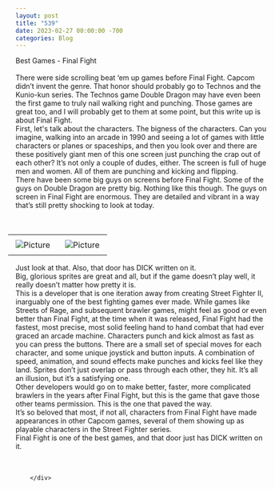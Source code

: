```yaml
---
layout: post
title: "539"
date: 2023-02-27 00:00:00 -700
categories: Blog
---
```


<div class="blog-content">
				<div class="paragraph"><span><span>Best Games - Final Fight</span></span><br><span></span><br><span><span>There were side scrolling beat &lsquo;em up games before Final Fight. Capcom didn&rsquo;t invent the genre. That honor should probably go to Technos and the Kunio-kun series. The Technos game Double Dragon may have even been the first game to truly nail walking right and punching. Those games are great too, and I will probably get to them at some point, but this write up is about Final Fight.</span></span><br><span></span><span><span>First, let's talk about the characters. The bigness of the characters. Can you imagine, walking into an arcade in 1990 and seeing a lot of games with little characters or planes or spaceships, and then you look over and there are these positively giant men of this one screen just punching the crap out of each other? It&rsquo;s not only a couple of dudes, either. The screen is full of huge men and women. All of them are punching and kicking and flipping.</span></span><br><span></span><span><span>There have been some big guys on screens before Final Fight. Some of the guys on Double Dragon are pretty big. Nothing like this though. The guys on screen in Final Fight are enormous. They are detailed and vibrant in a way that&rsquo;s still pretty shocking to look at today.</span></span><br><span></span><br>&#8203;</div>  <div><div class="wsite-multicol"><div class="wsite-multicol-table-wrap" style="margin:0 -15px;"> 	<table class="wsite-multicol-table"> 		<tbody class="wsite-multicol-tbody"> 			<tr class="wsite-multicol-tr"> 				<td class="wsite-multicol-col" style="width:50%; padding:0 15px;"> 					 						  <div><div class="wsite-image wsite-image-border-none " style="padding-top:10px;padding-bottom:10px;margin-left:0;margin-right:0;text-align:center"> <a> <img src="/uploads/arcade-final-fight-screen_orig.png" alt="Picture" style="width:auto;max-width:100%"> </a> <div style="display:block;font-size:90%"></div> </div></div>   					 				</td>				<td class="wsite-multicol-col" style="width:50%; padding:0 15px;"> 					 						  <div><div class="wsite-image wsite-image-border-none " style="padding-top:10px;padding-bottom:10px;margin-left:0;margin-right:0;text-align:center"> <a> <img src="/uploads/final-battle_orig.png" alt="Picture" style="width:auto;max-width:100%"> </a> <div style="display:block;font-size:90%"></div> </div></div>   					 				</td>			</tr> 		</tbody> 	</table> </div></div></div>  <div class="paragraph"><span><span>Just look at that. Also, that door has DICK written on it.</span></span><br><span></span><span><span>Big, glorious sprites are great and all, but if the game doesn&rsquo;t play well, it really doesn&rsquo;t matter how pretty it is.</span></span><br><span></span><span><span>This is a developer that is one iteration away from creating Street Fighter II, inarguably one of the best fighting games ever made. While games like Streets of Rage, and subsequent brawler games, might feel as good or even better than Final Fight, at the time when it was released, Final Fight had the fastest, most precise, most solid feeling hand to hand combat that had ever graced an arcade machine. Characters punch and kick almost as fast as you can press the buttons. There are a small set of special moves for each character, and some unique joystick and button inputs. A combination of speed, animation, and sound effects make punches and kicks feel like they land. Sprites don&rsquo;t just overlap or pass through each other, they hit. It&rsquo;s all an illusion, but it&rsquo;s a satisfying one.</span></span><br><span></span><span><span>Other developers would go on to make better, faster, more complicated brawlers in the years after Final Fight, but this is the game that gave those other teams permission. This is the one that paved the way.&nbsp;</span></span><br><span></span><span><span>It&rsquo;s so beloved that most, if not all, characters from Final Fight have made appearances in other Capcom games, several of them showing up as playable characters in the Street Fighter series.</span></span><br><span></span><span><span>Final Fight is one of the best games, and that door just has DICK written on it.</span></span><br><span></span><br>&#8203;</div>

		</div>
        